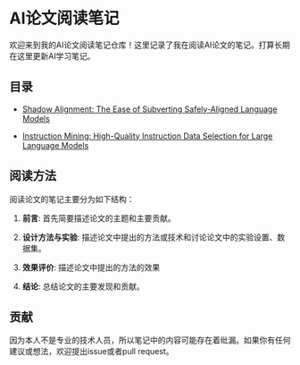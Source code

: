 # AI论文阅读笔记 
欢迎来到我的AI论文阅读笔记仓库！这里记录了我在阅读AI论文的笔记。打算长期在这里更新AI学习笔记。 

## 目录

- [Shadow Alignment: The Ease of Subverting Safely-Aligned Language Models](https://github.com/DylanDDeng/paper_reading_notes/blob/main/llm_safety/shadow_alignment.md)  

- [Instruction Mining: High-Quality Instruction Data Selection for Large Language Models](https://github.com/DylanDDeng/paper_reading_notes/blob/main/data_quality/Instruction_Mining.md)


## 阅读方法 

阅读论文的笔记主要分为如下结构：

1. **前言**: 首先简要描述论文的主题和主要贡献。

2. **设计方法与实验**: 描述论文中提出的方法或技术和讨论论文中的实验设置、数据集。 

3. **效果评价**: 描述论文中提出的方法的效果

4. **结论**: 总结论文的主要发现和贡献。 


## 贡献

因为本人不是专业的技术人员，所以笔记中的内容可能存在着纰漏。如果你有任何建议或想法，欢迎提出issue或者pull request。 




